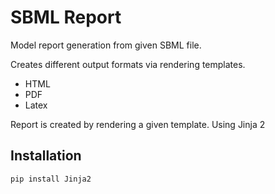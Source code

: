 # SBML Report
Model report generation from given SBML file.

Creates different output formats via rendering templates.
- HTML
- PDF
- Latex

Report is created by rendering a given template.
Using Jinja 2

## Installation
```
pip install Jinja2
```